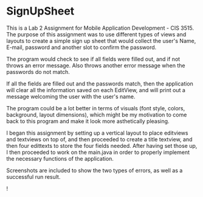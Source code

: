 # SignUpSheet

This is a Lab 2 Assignment for Mobile Application Development - CIS 3515.
The purpose of this assignment was to use different types of views and layouts to create a simple sign up sheet that would
collect the user's Name, E-mail, password and another slot to confirm the password. 

The program would check to see if all fields were filled out, and if not throws an error message.
Also throws another error message when the passwords do not match. 

If all the fields are filled out and the passwords match, then the application will clear all the information saved on 
each EditView, and will print out a message welcoming the user with the user's name.

The program could be a lot better in terms of visuals (font style, colors, background, layout dimensions), which might be
my motivation to come back to this program and make it look more asthetically pleasing. 

I began this assignment by setting up a vertical layout to place editviews and textviews on top of, and then proceeded to 
create a title textview, and then four edittexts to store the four fields needed. After having set those up, I then proceeded
to work on the main.java in order to properly implement the necessary functions of the application.

Screenshots are included to show the two types of errors, as well as a successful run result. 

!
